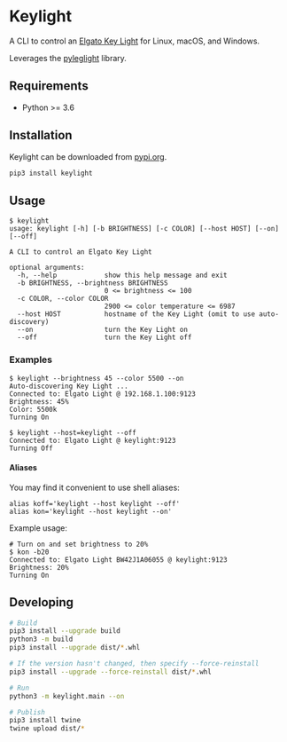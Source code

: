 # Keylight

A CLI to control an [Elgato Key Light](https://www.elgato.com/en/gaming/key-light) for Linux, macOS, and Windows.

Leverages the [pyleglight](https://gitlab.com/obviate.io/pyleglight) library.

## Requirements

* Python >= 3.6

## Installation

Keylight can be downloaded from [pypi.org](https://pypi.org/project/keylight/).

```bash
pip3 install keylight
```

## Usage

```
$ keylight
usage: keylight [-h] [-b BRIGHTNESS] [-c COLOR] [--host HOST] [--on] [--off]

A CLI to control an Elgato Key Light

optional arguments:
  -h, --help            show this help message and exit
  -b BRIGHTNESS, --brightness BRIGHTNESS
                        0 <= brightness <= 100
  -c COLOR, --color COLOR
                        2900 <= color temperature <= 6987
  --host HOST           hostname of the Key Light (omit to use auto-discovery)
  --on                  turn the Key Light on
  --off                 turn the Key Light off
```

### Examples

```
$ keylight --brightness 45 --color 5500 --on
Auto-discovering Key Light ...
Connected to: Elgato Light @ 192.168.1.100:9123
Brightness: 45%
Color: 5500k
Turning On

$ keylight --host=keylight --off
Connected to: Elgato Light @ keylight:9123
Turning Off
```

#### Aliases

You may find it convenient to use shell aliases:
```
alias koff='keylight --host keylight --off'
alias kon='keylight --host keylight --on'
```

Example usage:
```
# Turn on and set brightness to 20%
$ kon -b20
Connected to: Elgato Light BW42J1A06055 @ keylight:9123
Brightness: 20%
Turning On
```

## Developing

```bash
# Build
pip3 install --upgrade build
python3 -m build
pip3 install --upgrade dist/*.whl

# If the version hasn't changed, then specify --force-reinstall
pip3 install --upgrade --force-reinstall dist/*.whl

# Run
python3 -m keylight.main --on

# Publish
pip3 install twine
twine upload dist/*
```
